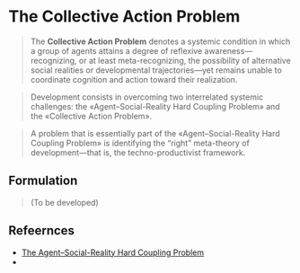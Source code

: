 # The Collective Action Problem

> The **Collective Action Problem** denotes a systemic condition in which a group of agents attains a degree of reflexive awareness—recognizing, or at least meta-recognizing, the possibility of alternative social realities or developmental trajectories—yet remains unable to coordinate cognition and action toward their realization.

> Development consists in overcoming two interrelated systemic challenges: the «Agent–Social-Reality Hard Coupling Problem» and the «Collective Action Problem».

> A problem that is essentially part of the «Agent–Social-Reality Hard Coupling Problem» is identifying the “right” meta-theory of development—that is, the techno-productivist framework.

## Formulation

> (To be developed)

## Refeernces

- [The Agent–Social-Reality Hard Coupling Problem](agent-social-reality-hard-coupling-problem.md)
- [](cartilla-minima-para-razonar-sobre-el-desarrollo-economico-marcos-y-modelos.md)